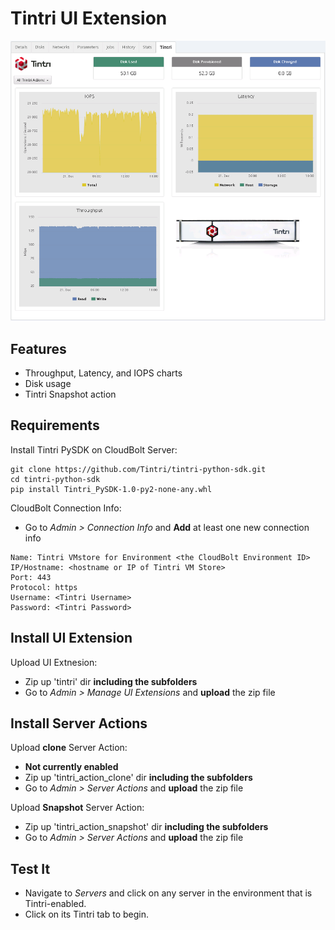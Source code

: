 # Tintri UI Extension

![Sample](sample.png)

## Features
* Throughput, Latency, and IOPS charts
* Disk usage
* Tintri Snapshot action

## Requirements
Install Tintri PySDK on CloudBolt Server:

```
git clone https://github.com/Tintri/tintri-python-sdk.git
cd tintri-python-sdk
pip install Tintri_PySDK-1.0-py2-none-any.whl
```

CloudBolt Connection Info:
* Go to *Admin > Connection Info* and **Add** at least one new connection info

```
Name: Tintri VMstore for Environment <the CloudBolt Environment ID>
IP/Hostname: <hostname or IP of Tintri VM Store>
Port: 443
Protocol: https
Username: <Tintri Username>
Password: <Tintri Password>
```

## Install UI Extension

Upload UI Extnesion:

* Zip up 'tintri' dir **including the subfolders**
* Go to *Admin > Manage UI Extensions* and **upload** the zip file

## Install Server Actions
Upload **clone** Server Action:
* **Not currently enabled**
* Zip up 'tintri_action_clone' dir **including the subfolders**
* Go to *Admin > Server Actions* and **upload** the zip file

Upload **Snapshot** Server Action:
* Zip up 'tintri_action_snapshot' dir **including the subfolders**
* Go to *Admin > Server Actions* and **upload** the zip file

## Test It

* Navigate to *Servers* and click on any server in the environment that is Tintri-enabled.
* Click on its Tintri tab to begin.
